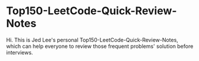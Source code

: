 # Top150-LeetCode-Quick-Review-Notes
Hi. This is Jed Lee's personal Top150-LeetCode-Quick-Review-Notes, which can help everyone to review those frequent problems' solution before interviews.

